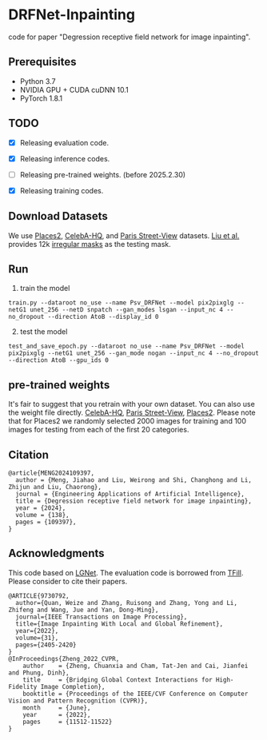# DRFNet-Inpainting

code for paper "Degression receptive field network for image inpainting".

## Prerequisites

- Python 3.7
- NVIDIA GPU + CUDA cuDNN 10.1
- PyTorch 1.8.1

## TODO

- [x] Releasing evaluation code.
- [x] Releasing inference codes.
- [ ] Releasing pre-trained weights. (before 2025.2.30)
- [x] Releasing training codes.


## Download Datasets

We use [Places2](http://places2.csail.mit.edu/), [CelebA-HQ](https://github.com/switchablenorms/CelebAMask-HQ), and [Paris Street-View](https://github.com/pathak22/context-encoder) datasets. [Liu et al.](https://arxiv.org/abs/1804.07723) provides 12k [irregular masks](https://nv-adlr.github.io/publication/partialconv-inpainting) as the testing mask.

## Run
1. train the model
```
train.py --dataroot no_use --name Psv_DRFNet --model pix2pixglg --netG1 unet_256 --netD snpatch --gan_modes lsgan --input_nc 4 --no_dropout --direction AtoB --display_id 0
```
2. test the model 
```
test_and_save_epoch.py --dataroot no_use --name Psv_DRFNet --model pix2pixglg --netG1 unet_256 --gan_mode nogan --input_nc 4 --no_dropout --direction AtoB --gpu_ids 0
```

## pre-trained weights

It's fair to suggest that you retrain with your own dataset. You can also use the weight file directly.
[CelebA-HQ](https://drive.google.com/drive/folders/1VCO-whRRwhj3_l-k_pgqgBEZmsgnp29L?usp=sharing),
[Paris Street-View](https://drive.google.com/drive/folders/1fCKvW2abjKvDZRDwpoaARgXFOcOr7t6C?usp=sharing),
[Places2](http://places2.csail.mit.edu/). 
Please note that for Places2 we randomly selected 2000 images for training and 100 images for testing from each of the first 20 categories.


## Citation
```
@article{MENG2024109397,
  author = {Meng, Jiahao and Liu, Weirong and Shi, Changhong and Li, Zhijun and Liu, Chaorong},
  journal = {Engineering Applications of Artificial Intelligence},
  title = {Degression receptive field network for image inpainting},
  year = {2024},
  volume = {138},
  pages = {109397},
}
```
## Acknowledgments

This code based on [LGNet](https://github.com/weizequan/LGNet).
The evaluation code is borrowed from [TFill](https://github.com/lyndonzheng/TFill).
Please consider to cite their papers.
```
@ARTICLE{9730792,
  author={Quan, Weize and Zhang, Ruisong and Zhang, Yong and Li, Zhifeng and Wang, Jue and Yan, Dong-Ming},
  journal={IEEE Transactions on Image Processing}, 
  title={Image Inpainting With Local and Global Refinement}, 
  year={2022},
  volume={31},
  pages={2405-2420}
}
@InProceedings{Zheng_2022_CVPR,
    author    = {Zheng, Chuanxia and Cham, Tat-Jen and Cai, Jianfei and Phung, Dinh},
    title     = {Bridging Global Context Interactions for High-Fidelity Image Completion},
    booktitle = {Proceedings of the IEEE/CVF Conference on Computer Vision and Pattern Recognition (CVPR)},
    month     = {June},
    year      = {2022},
    pages     = {11512-11522}
}
```
